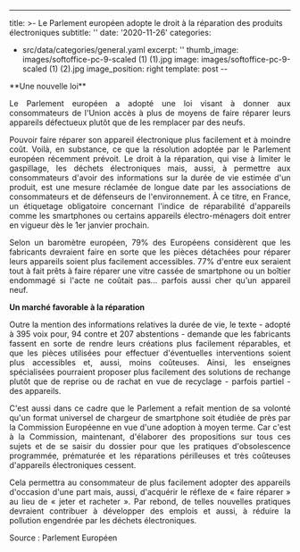 ---
title: >-
  Le Parlement européen adopte le droit à la réparation des produits
  électroniques
subtitle: ''
date: '2020-11-26'
categories:
  - src/data/categories/general.yaml
excerpt: ''
thumb_image: images/softoffice-pc-9-scaled (1) (1).jpg
image: images/softoffice-pc-9-scaled (1) (2).jpg
image_position: right
template: post
--
<div style="text-align: justify">
**Une nouvelle loi**

Le Parlement européen a adopté une loi visant à donner aux consommateurs de l'Union accès à plus de moyens de faire réparer leurs appareils défectueux plutôt que de les remplacer par des neufs.

Pouvoir faire réparer son appareil électronique plus facilement et à moindre coût. Voilà, en substance, ce que la résolution adoptée par le Parlement européen récemment prévoit. Le droit à la réparation, qui vise à limiter le gaspillage, les déchets électroniques mais, aussi, à permettre aux consommateurs d'avoir des informations sur la durée de vie estimée d'un produit, est une mesure réclamée de longue date par les associations de consommateurs et de défenseurs de l'environnement.
À ce titre, en France, un étiquetage obligatoire concernant l'indice de réparabilité d'appareils comme les smartphones ou certains appareils électro-ménagers doit entrer en vigueur dès le 1er janvier prochain.

Selon un baromètre européen, 79% des Européens considèrent que les fabricants devraient faire en sorte que les pièces détachées pour réparer leurs appareils soient plus facilement accessibles. 77% d'entre eux seraient tout à fait prêts à faire réparer une vitre cassée de smartphone ou un boîtier endommagé si l'acte ne coûtait pas... parfois aussi cher qu'un appareil neuf.

**Un marché favorable à la réparation**

Outre la mention des informations relatives la durée de vie, le texte - adopté à 395 voix pour, 94 contre et 207 abstentions - demande que les fabricants fassent en sorte de rendre leurs créations plus facilement réparables, et que les pièces utilisées pour effectuer d'éventuelles interventions soient plus accessibles et, aussi, moins coûteuses.
Ainsi, les enseignes spécialisées pourraient proposer plus facilement des solutions de rechange plutôt que de reprise ou de rachat en vue de recyclage - parfois partiel - des appareils.

C'est aussi dans ce cadre que le Parlement a refait mention de sa volonté qu'un format universel de chargeur de smartphone soit étudiée de près par la Commission Européenne en vue d'une adoption à moyen terme. Car c'est à la Commission, maintenant, d'élaborer des propositions sur tous ces sujets et de se saisir du dossier pour que les pratiques d'obsolescence programmée, prématurée et les réparations périlleuses et très coûteuses d'appareils électroniques cessent.

Cela permettra au consommateur de plus facilement adopter des appareils d'occasion d'une part mais, aussi, d'acquérir le réflexe de « faire réparer » au lieu de « jeter et racheter ». Par rebond, de telles nouvelles pratiques devraient contribuer à développer des emplois et aussi, à réduire la pollution engendrée par les déchets électroniques.

Source : Parlement Européen
</div>
